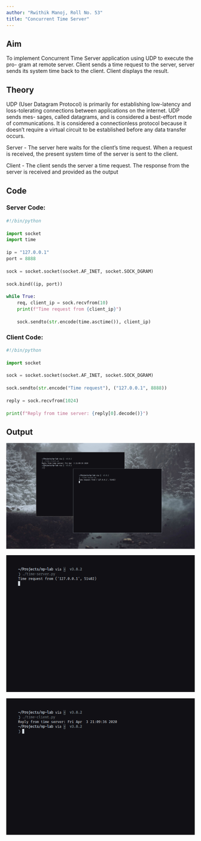 ```yaml
---
author: "Rwithik Manoj, Roll No. 53"
title: "Concurrent Time Server"
---
```


## Aim

To implement Concurrent Time Server application using UDP to execute the pro-
gram at remote server. Client sends a time request to the server, server sends its
system time back to the client. Client displays the result.

## Theory

UDP (User Datagram Protocol) is primarily for establishing low-latency and
loss-tolerating connections between applications on the internet. UDP sends mes-
sages, called datagrams, and is considered a best-effort mode of communications. It
is considered a connectionless protocol because it doesn’t require a virtual circuit to
be established before any data transfer occurs.

Server - The server here waits for the client’s time request. When a request is
received, the present system time of the server is sent to the client.

Client - The client sends the server a time request. The response from the server
is received and provided as the output

## Code

### Server Code:

```python
#!/bin/python

import socket
import time

ip = "127.0.0.1"
port = 8888

sock = socket.socket(socket.AF_INET, socket.SOCK_DGRAM)

sock.bind((ip, port))

while True:
    req, client_ip = sock.recvfrom(10)
    print(f"Time request from {client_ip}")

    sock.sendto(str.encode(time.asctime()), client_ip)
```

### Client Code:

```python
#!/bin/python

import socket

sock = socket.socket(socket.AF_INET, socket.SOCK_DGRAM)

sock.sendto(str.encode("Time request"), ("127.0.0.1", 8888))

reply = sock.recvfrom(1024)

print(f"Reply from time server: {reply[0].decode()}")
```

## Output

![](../Images/chat1.png)

![](../Images/chat2.png)

![](../Images/chat3.png)
